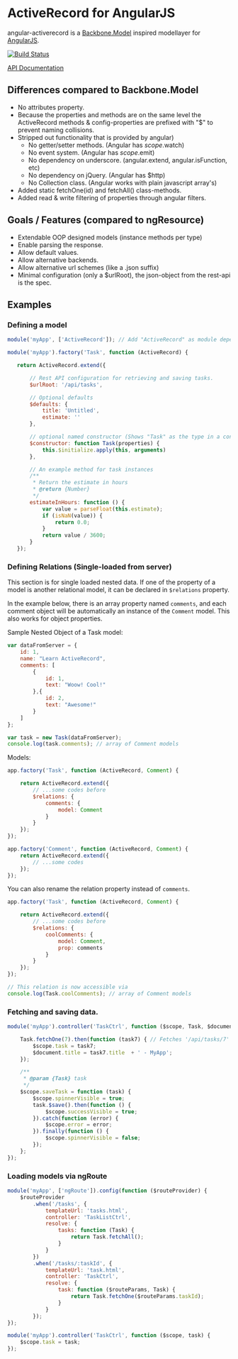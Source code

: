 # ActiveRecord for AngularJS

angular-activerecord is a [Backbone.Model](http://backbonejs.org/#Model) inspired modellayer for [AngularJS](http://angularjs.org/).

[![Build Status](https://travis-ci.org/bfanger/angular-activerecord.png)](https://travis-ci.org/bfanger/angular-activerecord)

[API Documentation](http://bfanger.github.io/angular-activerecord/api/#!/api/ActiveRecord)

## Differences compared to Backbone.Model

* No attributes property.
* Because the properties and methods are on the same level the ActiveRecord methods & config-properties are prefixed with "$" to prevent naming collisions.
* Stripped out functionality that is provided by angular)
  * No getter/setter methods. (Angular has $scope.$watch)
  * No event system. (Angular has $scope.$emit)
  * No dependency on underscore. (angular.extend, angular.isFunction, etc)
  * No dependency on jQuery. (Angular has $http)
  * No Collection class. (Angular works with plain javascript array's)
* Added static fetchOne(id) and fetchAll() class-methods.
* Added read & write filtering of properties through angular filters.

## Goals / Features (compared to ngResource)

 * Extendable OOP designed models (instance methods per type)
 * Enable parsing the response.
 * Allow default values.
 * Allow alternative backends.
 * Allow alternative url schemes (like a .json suffix)
 * Minimal configuration (only a $urlRoot), the json-object from the rest-api is the spec.

## Examples

### Defining a model
 ```js
 module('myApp', ['ActiveRecord']); // Add "ActiveRecord" as module dependency.

 module('myApp').factory('Task', function (ActiveRecord) {

	return ActiveRecord.extend({

		// Rest API configuration for retrieving and saving tasks.
		$urlRoot: '/api/tasks',

		// Optional defaults
		$defaults: {
			title: 'Untitled',
			estimate: ''
		},

		// optional named constructor (Shows "Task" as the type in a console.log)
		$constructor: function Task(properties) {
			this.$initialize.apply(this, arguments)
		},

		// An example method for task instances
		/**
		 * Return the estimate in hours
		 * @return {Number}
		 */
		estimateInHours: function () {
			var value = parseFloat(this.estimate);
			if (isNaN(value)) {
				return 0.0;
			}
			return value / 3600;
		}
	});
 ```

### Defining Relations (Single-loaded from server)
This section is for single loaded nested data. If one of the property of a model is another relational model, it can be declared in `$relations` property. 

In the example below, there is an array property named `comments`, and each comment object will be automatically an instance of the `Comment` model. This also works for object properties.

Sample Nested Object of a Task model:
```js
var dataFromServer = {
	id: 1,
	name: "Learn ActiveRecord",
	comments: [
		{
			id: 1,
			text: "Woow! Cool!"
		},{
			id: 2,
			text: "Awesome!"
		}
	]
};

var task = new Task(dataFromServer);
console.log(task.comments); // array of Comment models
```
Models:
```js
app.factory('Task', function (ActiveRecord, Comment) {

	return ActiveRecord.extend({
		// ...some codes before
		$relations: {
			comments: {
				model: Comment
			}
		}
	});
});

app.factory('Comment', function (ActiveRecord, Comment) {
	return ActiveRecord.extend({
		// ...some codes 
	});
});
```

You can also rename the relation property instead of `comments`. 

```js
app.factory('Task', function (ActiveRecord, Comment) {

	return ActiveRecord.extend({
		// ...some codes before
		$relations: {
			coolComments: {
				model: Comment,
				prop: comments
			}
		}
	});
});

// This relation is now accessible via
console.log(Task.coolComments); // array of Comment models
```

### Fetching and saving data.
```js
module('myApp').controller('TaskCtrl', function ($scope, Task, $document) {

	Task.fetchOne(7).then(function (task7) { // Fetches '/api/tasks/7'
		$scope.task = task7;
		$document.title = task7.title  + ' - MyApp';
	});

	/**
	 * @param {Task} task
	 */
	$scope.saveTask = function (task) {
		$scope.spinnerVisible = true;
		task.$save().then(function () {
			$scope.successVisible = true;
		}).catch(function (error) {
			$scope.error = error;
		}).finally(function () {
			$scope.spinnerVisible = false;
		});
	};
});
```

### Loading models via ngRoute

```js
module('myApp', ['ngRoute']).config(function ($routeProvider) {
	$routeProvider
		.when('/tasks', {
			templateUrl: 'tasks.html',
			controller: 'TaskListCtrl',
			resolve: {
				tasks: function (Task) {
					return Task.fetchAll();
				}
			}
		})
		.when('/tasks/:taskId', {
			templateUrl: 'task.html',
			controller: 'TaskCtrl',
			resolve: {
				task: function ($routeParams, Task) {
					return Task.fetchOne($routeParams.taskId);
				}
			}
		});
});

module('myApp').controller('TaskCtrl', function ($scope, task) {
	$scope.task = task;
});
```
